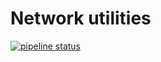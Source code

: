 # Network utilities

[![pipeline status](https://gitlab2.rnd.pkcc.ru/rtip/lib/netutils/badges/developer/pipeline.svg)](https://gitlab2.rnd.pkcc.ru/rtip/lib/netutils/commits/developer)
